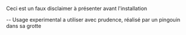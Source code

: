 Ceci est un faux disclaimer à présenter avant l'installation


-- 
Usage experimental a utiliser avec prudence, réalisé par un pingouin dans sa grotte
